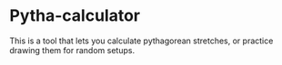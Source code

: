 # Pytha-calculator
This is a tool that lets you calculate pythagorean stretches, or practice drawing them for random setups.
